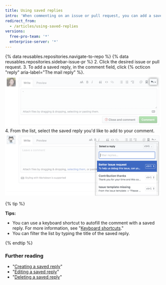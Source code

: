 ```yaml
---
title: Using saved replies
intro: 'When commenting on an issue or pull request, you can add a saved reply that you''ve already set up. The saved reply can be the entire comment or if you want to customize it, you can add or delete content.'
redirect_from:
  - /articles/using-saved-replies
versions:
  free-pro-team: '*'
  enterprise-server: '*'
---
```


{% data reusables.repositories.navigate-to-repo %}
{% data reusables.repositories.sidebar-issue-pr %}
2. Click the desired issue or pull request.
3. To add a saved reply, in the comment field, click {% octicon "reply" aria-label="The mail reply" %}.
   ![Saved replies button](/assets/images/help/writing/saved-replies-button.png)
4. From the list, select the saved reply you'd like to add to your comment.
   ![Saved replies](/assets/images/help/settings/saved-replies.png)

{% tip %}

**Tips:**
- You can use a keyboard shortcut to autofill the comment with a saved reply. For more information, see "[Keyboard shortcuts](/articles/keyboard-shortcuts/#comments)."
- You can filter the list by typing the title of the saved reply.

{% endtip %}

### Further reading

- "[Creating a saved reply](/articles/creating-a-saved-reply)"
- "[Editing a saved reply](/articles/editing-a-saved-reply)"
- "[Deleting a saved reply](/articles/deleting-a-saved-reply)"
